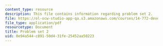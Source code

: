 ```yaml
---
content_type: resource
description: This file contains information regarding problem set 2.
file: https://ol-ocw-studio-app-qa.s3.amazonaws.com/courses/14-772-development-economics-macroeconomics-spring-2013/0e94a544c89150d431fe25452aa50223_MIT14_772S13_pset2.pdf
file_type: application/pdf
resourcetype: Document
title: Problem set 2
uid: 0e94a544-c891-50d4-31fe-25452aa50223
---
```

